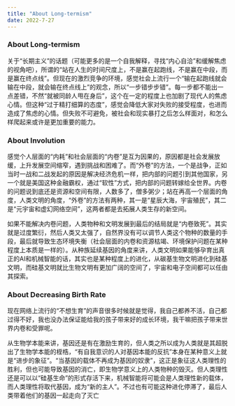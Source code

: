 ```yaml
---
title: "About Long-termism"
date: 2022-7-27
---
```


### About Long-termism

关于“长期主义”的话题（可能更多的是一个自我解释，寻找“内心自洽”和缓解焦虑的视角吧），所谓的“站在人生的时间尺度上，不是赢在起跑线，不是赢在中段，而是赢在终点线”。但现在的激烈竞争的环境，感觉社会上流行一个“输在起跑线就会输在中段，就会输在终点线上”的观念，所以“一步错步步错”。每一步都不能出一点差错，不然“就被同龄人甩在身后”，这个在一定的程度上也加剧了现代人的焦虑心情。但这种“过于精打细算的态度”，感觉会降低大家对失败的接受程度，也进而造成了焦虑的心情。但失败不可避免，被社会和现实暴打之后怎么样面对，和怎么样爬起来或许是更加重要的能力。

### About Involution

感觉个人层面的“内耗”和社会层面的“内卷”是互为因果的，原因都是社会发展放缓，上升发展空间缩窄，遇到挑战和困难了。而“外卷”的方法，一个是战争，正如当时一战和二战发起的原因是解决经济危机一样，把内部的问题引到其他国家，另一个就是美国这种金融霸权，通过“软性”方式，把内部的问题转嫁给全世界。内卷的问题说到底还是资源和空间有限，人数多了，僧多粥少；站在再高一个层面的角度，人类文明的角度，“外卷”的方法有两种，其一是“星辰大海，宇宙殖民”，其二是“元宇宙和虚幻网络空间”，这两者都是去拓展人类生存的新空间。

如果不能解决内卷问题，人类物种和文明发展到最后的结局就是“内卷致死”。其实就是过度繁衍，然后人类又太强了，自然界没有可以调节人类这个物种的数量的手段，最后就导致生态环境失衡（社会层面的内卷和资源枯竭、环境保护问题在某种程度上本质是一样的）。从种族延续基因的角度来讲，人类文明如果能够孕育出真正的AI和机械智能的话，其实也是某种程度上的进化，从碳基生物文明进化到硅基文明，而硅基文明就比生物文明有更加广阔的空间了，宇宙和电子空间都可以任由其探索。

### About Decreasing Birth Rate

现在网络上流行的“不想生育”的声音很多时候就是觉得，我自己都养不活，自己都过得不好，我也没办法保证能给我的孩子带来好的成长环境，我干嘛把孩子带来世界内卷和受罪呢。

从生物学本能来讲，基因还是有在激励生育的，但人类之所以成为人类就是其超脱出了生物学本能的桎梏，“有自我意识的人对基因本能的反抗”本身在某种意义上就是“进步的象征”。“当基因的载体不再成为基因的奴隶”，这正是象征这人类理性的胜利，但也可能导致基因的消亡，即生物学意义上的人类物种的毁灭。但人类理性还是可以以“硅基生命”的形式存活下来，机械智能将可能会是人类理性新的载体，而人类理性将取代基因，成为“新的主人”。不过也有可能这种进化停滞了，最后人类带着他们的基因一起走向了灭亡
